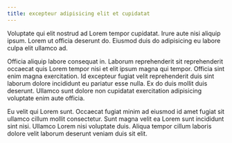 ```yaml
---
title: excepteur adipisicing elit et cupidatat
---
```


Voluptate qui elit nostrud ad Lorem tempor cupidatat. Irure aute nisi aliquip ipsum. Lorem ut officia deserunt do. Eiusmod duis do adipisicing eu labore culpa elit ullamco ad.

Officia aliquip labore consequat in. Laborum reprehenderit sit reprehenderit occaecat quis Lorem tempor nisi et elit ipsum magna qui tempor. Officia sint enim magna exercitation. Id excepteur fugiat velit reprehenderit duis sint laborum dolore incididunt eu pariatur esse nulla. Ex do duis mollit duis deserunt. Ullamco sunt dolore non cupidatat exercitation adipisicing voluptate enim aute officia.

Eu velit qui Lorem sunt. Occaecat fugiat minim ad eiusmod id amet fugiat sit ullamco cillum mollit consectetur. Sunt magna velit ea Lorem sunt incididunt sint nisi. Ullamco Lorem nisi voluptate duis. Aliqua tempor cillum laboris dolore velit laborum deserunt veniam duis sit elit.
